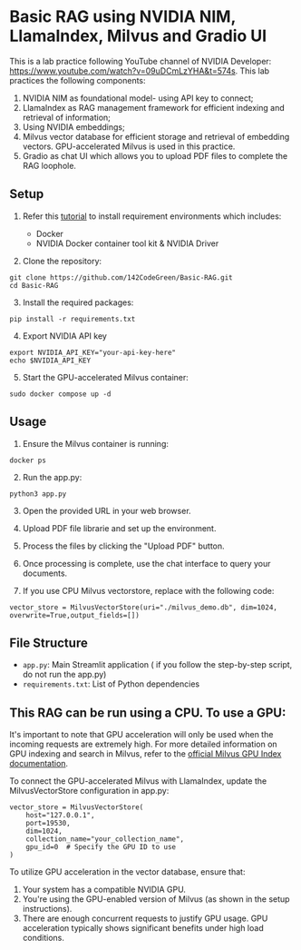 # Basic RAG using NVIDIA NIM, LlamaIndex, Milvus and Gradio UI
This is a lab practice following YouTube channel of NVIDIA Developer: https://www.youtube.com/watch?v=09uDCmLzYHA&t=574s. This lab practices the following components:
1. NVIDIA NIM as foundational model- using API key to connect;
2. LlamaIndex as RAG management framework for efficient indexing and retrieval of information;
3. Using NVIDIA embeddings;
4. Milvus vector database for efficient storage and retrieval of embedding vectors. GPU-accelerated Milvus is used in this practice.
5. Gradio as chat UI which allows you to upload PDF files to complete the RAG loophole.

## Setup

1. Refer this [tutorial](https://milvus.io/docs/install_standalone-docker-compose-gpu.md) to install requirement environments which includes:
   - Docker
   - NVIDIA Docker container tool kit & NVIDIA Driver

2. Clone the repository:
```
git clone https://github.com/142CodeGreen/Basic-RAG.git
cd Basic-RAG
```

3. Install the required packages:
```
pip install -r requirements.txt
```

4. Export NVIDIA API key
```
export NVIDIA_API_KEY="your-api-key-here"
echo $NVIDIA_API_KEY
```

5. Start the GPU-accelerated Milvus container:
```
sudo docker compose up -d
```
## Usage

1. Ensure the Milvus container is running:

```
docker ps
```

2. Run the app.py:
```
python3 app.py
```

3. Open the provided URL in your web browser.

4. Upload PDF file librarie and set up the environment.

5. Process the files by clicking the "Upload PDF" button.

6. Once processing is complete, use the chat interface to query your documents.

7. If you use CPU Milvus vectorstore, replace with the following code:
```
vector_store = MilvusVectorStore(uri="./milvus_demo.db", dim=1024, overwrite=True,output_fields=[])
```

## File Structure

- `app.py`: Main Streamlit application ( if you follow the step-by-step script, do not run the app.py)
- `requirements.txt`: List of Python dependencies


## This RAG can be run using a CPU. To use a GPU:
It's important to note that GPU acceleration will only be used when the incoming requests are extremely high. For more detailed information on GPU indexing and search in Milvus, refer to the [official Milvus GPU Index documentation](https://milvus.io/docs/gpu_index.md).

To connect the GPU-accelerated Milvus with LlamaIndex, update the MilvusVectorStore configuration in app.py:
```
vector_store = MilvusVectorStore(
    host="127.0.0.1",
    port=19530,
    dim=1024,
    collection_name="your_collection_name",
    gpu_id=0  # Specify the GPU ID to use
)
```

To utilize GPU acceleration in the vector database, ensure that:
1. Your system has a compatible NVIDIA GPU.
2. You're using the GPU-enabled version of Milvus (as shown in the setup instructions).
3. There are enough concurrent requests to justify GPU usage. GPU acceleration typically shows significant benefits under high load conditions.

